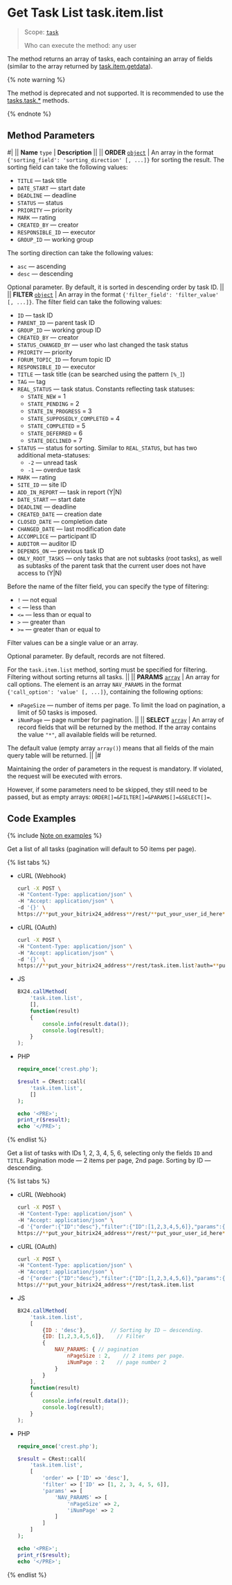 # Get Task List task.item.list

> Scope: [`task`](../../../scopes/permissions.md)
>
> Who can execute the method: any user

The method returns an array of tasks, each containing an array of fields (similar to the array returned by [task.item.getdata](task-item-get-data.md)).

{% note warning %}

The method is deprecated and not supported. It is recommended to use the [tasks.task.*](../../index.md) methods.

{% endnote %}

## Method Parameters

#|
|| **Name**
`type` | **Description** ||
|| **ORDER**
[`object`](../../../data-types.md) | An array in the format `{'sorting_field': 'sorting_direction' [, ...]}` for sorting the result. The sorting field can take the following values: 
- `TITLE` — task title 
- `DATE_START` — start date 
- `DEADLINE` — deadline 
- `STATUS` — status 
- `PRIORITY` — priority 
- `MARK` — rating 
- `CREATED_BY` — creator 
- `RESPONSIBLE_ID` — executor 
- `GROUP_ID` — working group 

The sorting direction can take the following values: 
- `asc` — ascending 
- `desc` — descending 
  
Optional parameter. By default, it is sorted in descending order by task ID. ||
|| **FILTER**
[`object`](../../../data-types.md) | An array in the format `{'filter_field': 'filter_value' [, ...]}`. The filter field can take the following values:
- `ID` — task ID
- `PARENT_ID` — parent task ID
- `GROUP_ID` — working group ID
- `CREATED_BY` — creator
- `STATUS_CHANGED_BY` — user who last changed the task status
- `PRIORITY` — priority
- `FORUM_TOPIC_ID` — forum topic ID
- `RESPONSIBLE_ID` — executor
- `TITLE` — task title (can be searched using the pattern `[%_]`)
- `TAG` — tag
- `REAL_STATUS` — task status. Constants reflecting task statuses:
    - `STATE_NEW` = 1
    - `STATE_PENDING` = 2
    - `STATE_IN_PROGRESS` = 3
    - `STATE_SUPPOSEDLY_COMPLETED` = 4
    - `STATE_COMPLETED` = 5
    - `STATE_DEFERRED` = 6
    - `STATE_DECLINED` = 7
- `STATUS` — status for sorting. Similar to `REAL_STATUS`, but has two additional meta-statuses:
    - `-2` — unread task
    - `-1` — overdue task
- `MARK` — rating
- `SITE_ID` — site ID
- `ADD_IN_REPORT` — task in report (Y\|N)
- `DATE_START` — start date
- `DEADLINE` — deadline
- `CREATED_DATE` — creation date
- `CLOSED_DATE` — completion date
- `CHANGED_DATE` — last modification date
- `ACCOMPLICE` — participant ID
- `AUDITOR` — auditor ID
- `DEPENDS_ON` — previous task ID
- `ONLY_ROOT_TASKS` — only tasks that are not subtasks (root tasks), as well as subtasks of the parent task that the current user does not have access to (Y\|N)

Before the name of the filter field, you can specify the type of filtering:
- `!` — not equal
- `<` — less than
- `<=` — less than or equal to
- `>` — greater than
- `>=` — greater than or equal to

Filter values can be a single value or an array.

Optional parameter. By default, records are not filtered.

For the `task.item.list` method, sorting must be specified for filtering. Filtering without sorting returns all tasks.
||
|| **PARAMS**
[`array`](../../../data-types.md) | An array for call options. The element is an array `NAV_PARAMS` in the format `{'call_option': 'value' [, ...]}`, containing the following options:
- `nPageSize` — number of items per page. To limit the load on pagination, a limit of 50 tasks is imposed.
- `iNumPage` — page number for pagination. ||
|| **SELECT**
[`array`](../../../data-types.md) | An array of record fields that will be returned by the method. If the array contains the value `"*"`, all available fields will be returned. 

The default value (empty array `array()`) means that all fields of the main query table will be returned. ||
|#

Maintaining the order of parameters in the request is mandatory. If violated, the request will be executed with errors.

However, if some parameters need to be skipped, they still need to be passed, but as empty arrays: `ORDER[]=&FILTER[]=&PARAMS[]=&SELECT[]=`.

## Code Examples

{% include [Note on examples](../../../../_includes/examples.md) %}

Get a list of all tasks (pagination will default to 50 items per page).

{% list tabs %}

- cURL (Webhook)

    ```bash
    curl -X POST \
    -H "Content-Type: application/json" \
    -H "Accept: application/json" \
    -d '{}' \
    https://**put_your_bitrix24_address**/rest/**put_your_user_id_here**/**put_your_webhook_here**/task.item.list
    ```

- cURL (OAuth)

    ```bash
    curl -X POST \
    -H "Content-Type: application/json" \
    -H "Accept: application/json" \
    -d '{}' \
    https://**put_your_bitrix24_address**/rest/task.item.list?auth=**put_access_token_here**
    ```

- JS

    ```js
    BX24.callMethod(
        'task.item.list',
        [],
        function(result)
        {
            console.info(result.data());
            console.log(result);
        }
    );
    ```

- PHP

    ```php
    require_once('crest.php');

    $result = CRest::call(
        'task.item.list',
        []
    );

    echo '<PRE>';
    print_r($result);
    echo '</PRE>';
    ```

{% endlist %}

Get a list of tasks with IDs 1, 2, 3, 4, 5, 6, selecting only the fields `ID` and `TITLE`. Pagination mode — 2 items per page, 2nd page. Sorting by ID — descending.

{% list tabs %}

- cURL (Webhook)

    ```bash
    curl -X POST \
    -H "Content-Type: application/json" \
    -H "Accept: application/json" \
    -d '{"order":{"ID":"desc"},"filter":{"ID":[1,2,3,4,5,6]},"params":{"NAV_PARAMS":{"nPageSize":2,"iNumPage":2}}}' \
    https://**put_your_bitrix24_address**/rest/**put_your_user_id_here**/**put_your_webhook_here**/task.item.list
    ```

- cURL (OAuth)

    ```bash
    curl -X POST \
    -H "Content-Type: application/json" \
    -H "Accept: application/json" \
    -d '{"order":{"ID":"desc"},"filter":{"ID":[1,2,3,4,5,6]},"params":{"NAV_PARAMS":{"nPageSize":2,"iNumPage":2}},"auth":"**put_access_token_here**"}' \
    https://**put_your_bitrix24_address**/rest/task.item.list
    ```

- JS

    ```js
    BX24.callMethod(
        'task.item.list',
        [
            {ID : 'desc'},        // Sorting by ID — descending.
            {ID: [1,2,3,4,5,6]},    // Filter
            {    
                NAV_PARAMS: { // pagination
                    nPageSize : 2,    // 2 items per page.
                    iNumPage : 2    // page number 2        
                }
            }
        ],
        function(result)
        {
            console.info(result.data());
            console.log(result);
        }
    );
    ```

- PHP

    ```php
    require_once('crest.php');

    $result = CRest::call(
        'task.item.list',
        [
            'order' => ['ID' => 'desc'],
            'filter' => ['ID' => [1, 2, 3, 4, 5, 6]],
            'params' => [
                'NAV_PARAMS' => [
                    'nPageSize' => 2,
                    'iNumPage' => 2
                ]
            ]
        ]
    );

    echo '<PRE>';
    print_r($result);
    echo '</PRE>';
    ```

{% endlist %}